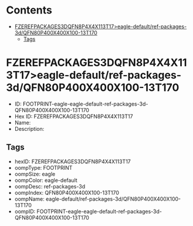 



Contents
========

* [FZEREFPACKAGES3DQFN8P4X4X113T17>eagle-default/ref-packages-3d/QFN80P400X400X100-13T170](#fzerefpackages3dqfn8p4x4x113t17eagle-defaultref-packages-3dqfn80p400x400x100-13t170)
	* [Tags](#tags)

# FZEREFPACKAGES3DQFN8P4X4X113T17>eagle-default/ref-packages-3d/QFN80P400X400X100-13T170

- ID: FOOTPRINT-eagle-eagle-default-ref-packages-3d-QFN80P400X400X100-13T170
- Hex ID: FZEREFPACKAGES3DQFN8P4X4X113T17
- Name: 
- Description: 

## Tags

- hexID: FZEREFPACKAGES3DQFN8P4X4X113T17
- oompType: FOOTPRINT
- oompSize: eagle
- oompColor: eagle-default
- oompDesc: ref-packages-3d
- oompIndex: QFN80P400X400X100-13T170
- oompName: eagle-default/ref-packages-3d/QFN80P400X400X100-13T170
- oompID: FOOTPRINT-eagle-eagle-default-ref-packages-3d-QFN80P400X400X100-13T170
